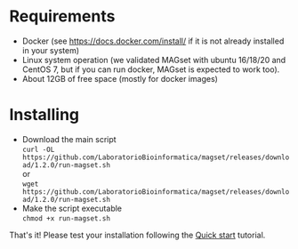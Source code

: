 <h1>Requirements</h1>

* Docker (see https://docs.docker.com/install/ if it is not already installed in your system)
* Linux system operation (we validated MAGset with ubuntu 16/18/20 and CentOS 7, but if you can run docker, MAGset is expected to work too).
* About 12GB of free space (mostly for docker images)

<h1>Installing </h1>

* Download the main script <br/>
`curl -OL https://github.com/LaboratorioBioinformatica/magset/releases/download/1.2.0/run-magset.sh`
<br/> or <br/>
`wget https://github.com/LaboratorioBioinformatica/magset/releases/download/1.2.0/run-magset.sh`
* Make the script executable <br/>
`chmod +x run-magset.sh`

That's it! Please test your installation following the [Quick start](Quick-start.md) tutorial. 

